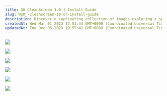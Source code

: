 ```yaml
---
title: GG CleanScreen 1.0 | Install Guide
slug: WpM_-cleanscreen-10-or-install-guide
description: Discover a captivating collection of images exploring a specific subject within this comprehensive document. Browse through an array of visually appealing visuals that are sure to engage and inform. Expand your knowledge with this image-driven resource to
createdAt: Wed Mar 01 2023 17:51:44 GMT+0000 (Coordinated Universal Time)
updatedAt: Tue Dec 05 2023 19:55:42 GMT+0000 (Coordinated Universal Time)
---
```


![](../../assets/bNMgp4bCUEpm2CYRNR5he_0cfwvcgnqwqsjw8qjbjfkimage.jpg)

![](../../assets/7Fd-5fsHiKrLbTrl4qbvQ_x51vbc56fvgaflsubkhkimage.jpg)

![](../../assets/lMkhxOBqYldfbTiwbV8vh_c8zanhrplbsbjyl6yy4taimage.jpg)

![](../../assets/uo_k5BnAau9Y2IvrjsxND_ep9izhcll0kupqcfnvn7image.jpg)

![](../../assets/vWqVErcHWOTqMztb7acP0_8bxw2huj9latlxmxbvumimage.jpg)

![](../../assets/Ma0Xd45CDLGlOISV7YH8j_1ukv9szwcp-5i3k7lbvukimage.jpg)

